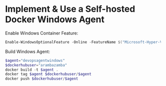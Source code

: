 # Implement & Use a Self-hosted Docker Windows Agent

Enable Windows Container Feature:

```Powershell
Enable-WindowsOptionalFeature -Online -FeatureName $("Microsoft-Hyper-V", "Containers") -All
```

Build Windows Agent:

```powershell
$agent="devopsagentwindows"
$dockerhubuser="arambazamba"
docker build -t $agent .
docker tag $agent $dockerhubuser/$agent
docker push $dockerhubuser/$agent
```
